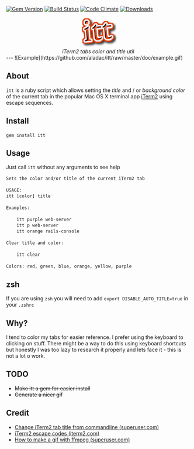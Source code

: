[![Gem Version](https://badge.fury.io/rb/itt.svg)](http://badge.fury.io/rb/itt)
[![Build Status](https://travis-ci.org/aladac/itt.svg?branch=master)](https://travis-ci.org/aladac/itt)
[![Code Climate](https://codeclimate.com/github/aladac/itt/badges/gpa.svg)](https://codeclimate.com/github/aladac/itt)
[![Downloads](http://ruby-gem-downloads-badge.herokuapp.com/itt?type=total)](https://rubygems.org/gems/itt)
<div style="text-align: center">
<img alt="itt" src="https://github.com/aladac/itt/raw/master/doc/logo.png">
<br/>
<em>iTerm2 tabs color and title util</em>
</div>
---
![Example](https://github.com/aladac/itt/raw/master/doc/example.gif)

## About
`itt` is a ruby script which allows setting the *title* and / or *background color* of the current tab in the popular Mac OS X terminal app [iTerm2](http://www.iterm2.com) using escape sequences.

## Install
```
gem install itt
```

## Usage
Just call `itt` without any arguments to see help

```
Sets the color and/or title of the current iTerm2 tab

USAGE:
itt [color] title

Examples:

	itt purple web-server
	itt p web-server
	itt orange rails-console

Clear title and color:

	itt clear

Colors: red, green, blue, orange, yellow, purple
```

## zsh
If you are using `zsh` you will need to add `export DISABLE_AUTO_TITLE=true` in your `.zshrc`

## Why?
I tend to color my tabs for easier reference. I prefer using the keyboard to clicking on stuff. There might be a way to do this using keyboard shortcuts but honestly I was too lazy to research it properly and lets face it - this is not a lot o work.

## TODO
- ~~Make itt a gem for easier install~~
- ~~Generate a nicer gif~~

## Credit
- [Change iTerm2 tab title from commandline (superuser.com)](http://superuser.com/questions/292652/change-iterm2-window-and-tab-titles-in-zsh)
- [iTerm2 escape codes (iterm2.com)](https://www.iterm2.com/documentation-escape-codes.html)
- [How to make a gif with ffmpeg (superuser.com)](http://superuser.com/questions/556029/how-do-i-convert-a-video-to-gif-using-ffmpeg-with-reasonable-quality)
